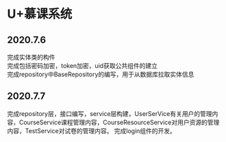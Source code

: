 # U+慕课系统
## 2020.7.6     
完成实体类的构件    
完成包括密码加密，token加密，uid获取公共组件的建立   
完成repository中BaseRepository的编写，用于从数据库拉取实体信息 
## 2020.7.7
完成repository层，接口编写，service层构建，UserSerVice有关用户的管理内容，CourseService课程管理内容，CourseResourceService对用户资源的管理内容，TestService对试卷的管理内容。 
完成login组件的开发。